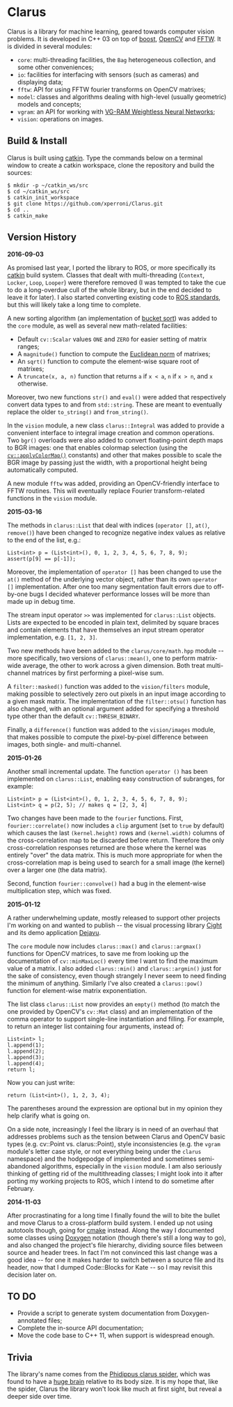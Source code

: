 Clarus
======

Clarus is a library for machine learning, geared towards computer vision problems. It is developed in C++ 03 on top of [boost](http://www.boost.org/), [OpenCV](http://opencv.org/) and [FFTW](http://fftw.org/). It is divided in several modules:

* `core`: multi-threading facilities, the `Bag` heterogeneous collection, and some other conveniences;
* `io`: facilities for interfacing with sensors (such as cameras) and displaying data;
* `fftw`: API for using FFTW fourier transforms on OpenCV matrixes;
* `model`: classes and algorithms dealing with high-level (usually geometric) models and concepts;
* `vgram`: an API for working with [VG-RAM Weightless Neural Networks](https://github.com/xperroni/Yamabiko/tree/master/2013-2);
* `vision`: operations on images.

Build & Install
---------------

Clarus is built using [catkin](http://wiki.ros.org/catkin). Type the commands below on a terminal window to create a catkin workspace, clone the repository and build the sources:

    $ mkdir -p ~/catkin_ws/src
    $ cd ~/catkin_ws/src
    $ catkin_init_workspace
    $ git clone https://github.com/xperroni/Clarus.git
    $ cd ..
    $ catkin_make

Version History
---------------

**2016-09-03**

As promised last year, I ported the library to ROS, or more specifically its [catkin](http://wiki.ros.org/catkin) build system. Classes that dealt with multi-threading (`Context`, `Locker`, `Loop`, `Looper`) were therefore removed (I was tempted to take the cue to do a long-overdue cull of the whole library, but in the end decided to leave it for later). I also started converting existing code to [ROS standards](http://wiki.ros.org/CppStyleGuide), but this will likely take a long time to complete.

A new sorting algorithm (an implementation of [bucket sort](https://en.wikipedia.org/wiki/Bucket_sort)) was added to the `core` module, as well as several new math-related facilities:

* Default `cv::Scalar` values `ONE` and `ZERO` for easier setting of matrix ranges;
* A `magnitude()` function to compute the [Euclidean norm](https://en.wikipedia.org/wiki/Norm_%28mathematics%29#Euclidean_norm) of matrixes;
* An `sqrt()` function to compute the element-wise square root of matrixes;
* A `truncate(x, a, n)` function that returns `a` if `x < a`, `n` if `x > n`, and `x` otherwise.

Moreover, two new functions `str()` and `eval()` were added that respectively convert data types to and from `std::string`. These are meant to eventually replace the older `to_string()` and `from_string()`.

In the `vision` module, a new class `clarus::Integral` was added to provide a convenient interface to integral image creation and common operations. Two `bgr()` overloads were also added to convert floating-point depth maps to BGR images: one that enables colormap selection (using the [`cv::applyColorMap()`](http://docs.opencv.org/2.4/modules/contrib/doc/facerec/colormaps.html#applycolormap) constants) and other that makes possible to scale the BGR image by passing just the width, with a proportional height being automatically computed.

A new module `fftw` was added, providing an OpenCV-friendly interface to FFTW routines. This will eventually replace Fourier transform-related functions in the `vision` module.

**2015-03-16**

The methods in `clarus::List` that deal with indices (`operator []`, `at()`, `remove()`) have been changed to recognize negative index values as relative to the end of the list, e.g.:

    List<int> p = (List<int>(), 0, 1, 2, 3, 4, 5, 6, 7, 8, 9);
    assert(p[9] == p[-1]);

Moreover, the implementation of `operator []` has been changed to use the `at()` method of the underlying vector object, rather than its own `operator []` implementation. After one too many segmentation fault errors due to off-by-one bugs I decided whatever performance losses will be more than made up in debug time.

The stream input operator `>>` was implemented for `clarus::List` objects. Lists are expected to be encoded in plain text, delimited by square braces and contain elements that have themselves an input stream operator implementation, e.g. `[1, 2, 3]`.

Two new methods have been added to the `clarus/core/math.hpp` module -- more specifically, two versions of `clarus::mean()`, one to perform matrix-wide average, the other to work across a given dimension. Both treat multi-channel matrices by first performing a pixel-wise sum.

A `filter::masked()` function was added to the `vision/filters` module, making possible to selectively zero out pixels in an input image according to a given mask matrix. The implementation of the `filter::otsu()` function has also changed, with an optional argument added for specifying a threshold type other than the default `cv::THRESH_BINARY`.

Finally, a `difference()` function was added to the `vision/images` module, that makes possible to compute the pixel-by-pixel difference between images, both single- and multi-channel.

**2015-01-26**

Another small incremental update. The function `operator ()` has been implemented on `clarus::List`, enabling easy construction of subranges, for example:

    List<int> p = (List<int>(), 0, 1, 2, 3, 4, 5, 6, 7, 8, 9);
    List<int> q = p(2, 5); // makes q = [2, 3, 4]

Two changes have been made to the `fourier` functions. First, `fourier::correlate()` now includes a `clip` argument (set to `true` by default) which causes the last `(kernel.height)` rows and `(kernel.width)` columns of the cross-correlation map to be discarded before return. Therefore the only cross-correlation responses returned are those where the kernel was entirely "over" the data matrix. This is much more appropriate for when the cross-correlation map is being used to search for a small image (the kernel) over a larger one (the data matrix).

Second, function `fourier::convolve()` had a bug in the element-wise multiplication step, which was fixed.

**2015-01-12**

A rather underwhelming update, mostly released to support other projects I'm working on and wanted to publish -- the visual processing library [Cight](https://github.com/xperroni/Cight) and its demo application [Dejavu](https://github.com/xperroni/Dejavu).

The `core` module now includes `clarus::max()` and `clarus::argmax()` functions for OpenCV matrices, to save me from looking up the documentation of `cv::minMaxLoc()` every time I want to find the maximum value of a matrix. I also added `clarus::min()` and `clarus::argmin()` just for the sake of consistency, even though strangely I never seem to need finding the minimum of anything. Similarly I've also created a `clarus::pow()` function for element-wise matrix exponentiation.

The list class `clarus::List` now provides an `empty()` method (to match the one provided by OpenCV's `cv::Mat` class) and an implementation of the comma operator to support single-line instantiation and filling. For example, to return an integer list containing four arguments, instead of:

    List<int> l;
    l.append(1);
    l.append(2);
    l.append(3);
    l.append(4);
    return l;

Now you can just write:

    return (List<int>(), 1, 2, 3, 4);

The parentheses around the expression are optional but in my opinion they help clarify what is going on.

On a side note, increasingly I feel the library is in need of an overhaul that addresses problems such as the tension between Clarus and OpenCV basic types (e.g. cv::Point vs. clarus::Point), style inconsistencies (e.g. the `vgram` module's letter case style, or not everything being under the `clarus` namespace) and the hodgepodge of implemented and sometimes semi-abandoned algorithms, especially in the `vision` module. I am also seriously thinking of getting rid of the multithreading classes; I might look into it after porting my working projects to ROS, which I intend to do sometime after February.

**2014-11-03**

After procrastinating for a long time I finally found the will to bite the bullet and move Clarus to a cross-platform build system. I ended up not using autotools though, going for [cmake](http://www.cmake.org/) instead. Along the way I documented some classes using [Doxygen](http://www.doxygen.org) notation (though there's still a long way to go), and also changed the project's file hierarchy, dividing source files between source and header trees. In fact I'm not convinced this last change was a good idea -- for one it makes harder to switch between a source file and its header, now that I dumped Code::Blocks for Kate -- so I may revisit this decision later on.

TO DO
-----

* Provide a script to generate system documentation from Doxygen-annotated files;
* Complete the in-source API documentation;
* Move the code base to C++ 11, when support is widespread enough.

Trivia
------

The library's name comes from the [Phidippus clarus spider](http://en.wikipedia.org/wiki/Phidippus_clarus), which was found to have a [huge brain](http://news.nationalgeographic.com/news/2011/12/111219-spiders-big-brains-bodies-legs-webs-animals-science/) relative to its body size. It is my hope that, like the spider, Clarus the library won't look like much at first sight, but reveal a deeper side over time.
